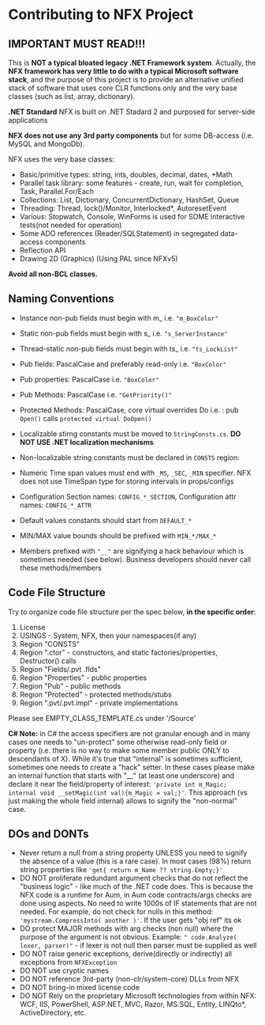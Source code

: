 # Contributing to NFX Project

## IMPORTANT MUST READ!!!
This is **NOT a typical bloated legacy .NET Framework system**.
Actually, the **NFX framework has very little to do with a typical Microsoft software stack**, and the purpose of this project is to provide an alternative unified stack of software that uses core CLR functions only and the very base classes (such as list, array, dictionary). 

**.NET Standard**
NFX is built on .NET Stadard 2 and purposed for server-side applications

**NFX does not use any 3rd party components** but for some DB-access (i.e. MySQL and MongoDb).

NFX uses the very base classes:
* Basic/primitive types: string, ints, doubles, decimal, dates, +Math
* Parallel task library: some features - create, run, wait for completion,
  Task, Parallel.For/Each
* Collections: List, Dictionary, ConcurrentDictionary, HashSet, Queue
* Threading: Thread, lock()/Monitor, Interlocked*, AutoresetEvent
* Various: Stopwatch, Console, WinForms is used for SOME interactive tests(not needed for operation)
* Some ADO references (Reader/SQLStatement) in segregated data-access components
* Reflection API
* Drawing 2D (Graphics) (Using PAL since NFXv5)

**Avoid all non-BCL classes.**

## Naming Conventions
* Instance non-pub fields must begin with m_<PascalCase> i.e.  `"m_BoxColor"`
* Static non-pub fields must begin with   s_<PascalCase> i.e.  `"s_ServerInstance"`
* Thread-static non-pub fields must begin with ts_<PascalCase> i.e. `"ts_LockList"`

* Pub fields: PascalCase and preferably read-only	i.e. `"BoxColor"`
* Pub properties: PascalCase	i.e. `"BoxColor"`
* Pub Methods: PascalCase	i.e. `"GetPriority()"`
* Protected Methods: PascalCase, core virtual overrides Do<PascalCase> i.e. :  pub `Open()` calls `protected virtual DoOpen()`
* Localizable stirng constants must be moved to `StringConsts.cs`. **DO NOT USE .NET localization mechanisms**
* Non-localizable string constants must be declared in `CONSTS` region:
 * Numeric Time span values must end with `_MS`, `_SEC`, `_MIN` specifier. NFX does not use TimeSpan type for storing intervals in props/configs
 * Configuration Section names: `CONFIG_*_SECTION`, Configuration attr names: `CONFIG_*_ATTR`
 * Default values constants should start from `DEFAULT_*`
 * MIN/MAX value bounds should be prefixed with `MIN_*/MAX_*`
* Members prefixed with `"__"` are signifying a hack behaviour which is sometimes needed (see below).
 Business developers should never call these methods/members

## Code File Structure
Try to organize code file structure per the spec below, **in the specific order**:

1. License
1. USINGS - System, NFX, then your namespaces(if any)
1. Region "CONSTS"
1. Region ".ctor" - constructors, and static factories/properties, Destructor() calls
1. Region "Fields/.pvt .flds"
1. Region "Properties" - public properties
1. Region "Pub" - public methods
1. Region "Protected" - protected methods/stubs
1. Region ".pvt/.pvt.impl" - private implementations

Please see EMPTY_CLASS_TEMPLATE.cs under '/Source'

**C# Note:** in C# the access specifiers are not granular enough and in many cases one needs to 
"un-protect" some otherwise read-only field or property (i.e. there is no way to make some member
public ONLY to descendants of X). While it's true that "internal" is sometimes
sufficient, sometimes one needs to create a "hack" setter. In these cases please make an internal
function that starts with "__" (at least one underscore) and declare it near the field/property
 of interest:  `'private int m_Magic;  internal void __setMagic(int val){m_Magic = val;}'`. This 
 approach (vs just making the whole field internal) allows to signify the "non-normal" case.

## DOs and DONTs
* Never return a null from a string property UNLESS you need to signify the absence of a value (this is a rare case).
In most cases (98%) return string properties like `'get{ return m_Name ?? string.Empty;}'`
* DO NOT proliferate redundant argument checks that do not reflect the "business logic" - like much of
 the .NET code does. This is because the NFX code is a runtime for Aum, in Aum code contracts/args checks 
 are done using aspects. No need to write 1000s of IF statements that are not needed. 
 For example, do not check for nulls in this method: `'mystream.CompressInto( another )'`. If the user gets "obj ref" its ok
* DO protect MAJOR methods with arg checks (non null) where the purpose of the argument is not obvious. Example:
 `" code.Analyze( lexer, parser)"` - if lexer is not null then parser must be supplied as well
* DO NOT raise generic exceptions, derive(directly or indirectly) all exceptions from `NFXException` 
* DO NOT use cryptic names
* DO NOT reference 3rd-party (non-clr/system-core) DLLs from NFX
* DO NOT bring-in mixed license code
* DO NOT Rely on the proprietary Microsoft technologies from within NFX: 
   WCF, IIS, PowerShell, ASP.NET, MVC, Razor, MS.SQL, Entity, LINQto*, ActiveDirectory, etc.
   